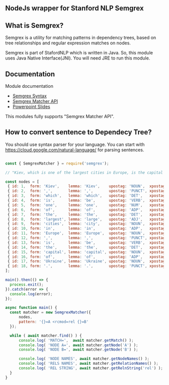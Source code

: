NodeJs wrapper for Stanford NLP Semgrex
---------------------------------------

## What is Semgrex?

Semgrex is a utility for matching patterns in dependency trees, based on tree relationships and regular expression matches on nodes.

Semgrex is part of StafordNLP which is written in Java. So, this module uses Java Native Interface(JNI). You will need JRE to run this module.

## Documentation

Module documentation
* [Semgrex Syntax](https://nlp.stanford.edu/nlp/javadoc/javanlp/edu/stanford/nlp/semgraph/semgrex/SemgrexPattern.html)
* [Semgrex Matcher API](https://nlp.stanford.edu/nlp/javadoc/javanlp/edu/stanford/nlp/semgraph/semgrex/SemgrexMatcher.html)
* [Powerpoint Slides](https://nlp.stanford.edu/software/Semgrex.ppt)

This modules fully supports "Semgrex Matcher API".

## How to convert sentence to Dependecy Tree?

You should use syntax parser for your language. You can start with https://cloud.google.com/natural-language/ for parsing sentences.

```javascript

const { SemgrexMatcher } = require('semgrex');

// "Kiev, which is one of the largest cities in Europe, is the capital of Ukraine." as a dependency tree nodes

const nodes = [
 { id: 1,  form: 'Kiev',    lemma: 'Kiev',    upostag: 'NOUN',  xpostag: '_', feat: '_', head: 13, deprel: 'nsubj', deps: '_', misc: '_' },
 { id: 2,  form: ',',       lemma: ',',       upostag: 'PUNCT', xpostag: '_', feat: '_', head: 1,  deprel: 'p',     deps: '_', misc: '_' },
 { id: 3,  form: 'which',   lemma: 'which',   upostag: 'DET',   xpostag: '_', feat: '_', head: 4,  deprel: 'nsubj', deps: '_', misc: '_' },
 { id: 4,  form: 'is',      lemma: 'be',      upostag: 'VERB',  xpostag: '_', feat: '_', head: 1,  deprel: 'rcmod', deps: '_', misc: '_' },
 { id: 5,  form: 'one',     lemma: 'one',     upostag: 'NUM',   xpostag: '_', feat: '_', head: 4,  deprel: 'attr',  deps: '_', misc: '_' },
 { id: 6,  form: 'of',      lemma: 'of',      upostag: 'ADP',   xpostag: '_', feat: '_', head: 5,  deprel: 'prep',  deps: '_', misc: '_' },
 { id: 7,  form: 'the',     lemma: 'the',     upostag: 'DET',   xpostag: '_', feat: '_', head: 9,  deprel: 'det',   deps: '_', misc: '_' },
 { id: 8,  form: 'largest', lemma: 'large',   upostag: 'ADJ',   xpostag: '_', feat: '_', head: 9,  deprel: 'amod',  deps: '_', misc: '_' },
 { id: 9,  form: 'cities',  lemma: 'city',    upostag: 'NOUN',  xpostag: '_', feat: '_', head: 6,  deprel: 'pobj',  deps: '_', misc: '_' },
 { id: 10, form: 'in',      lemma: 'in',      upostag: 'ADP',   xpostag: '_', feat: '_', head: 9,  deprel: 'prep',  deps: '_', misc: '_' },
 { id: 11, form: 'Europe',  lemma: 'Europe',  upostag: 'NOUN',  xpostag: '_', feat: '_', head: 10, deprel: 'pobj',  deps: '_', misc: '_' },
 { id: 12, form: ',',       lemma: ',',       upostag: 'PUNCT', xpostag: '_', feat: '_', head: 1,  deprel: 'p',     deps: '_', misc: '_' },
 { id: 13, form: 'is',      lemma: 'be',      upostag: 'VERB',  xpostag: '_', feat: '_', head: 0,  deprel: 'root',  deps: '_', misc: '_' },
 { id: 14, form: 'the',     lemma: 'the',     upostag: 'DET',   xpostag: '_', feat: '_', head: 15, deprel: 'det',   deps: '_', misc: '_' },
 { id: 15, form: 'capital', lemma: 'capital', upostag: 'NOUN',  xpostag: '_', feat: '_', head: 13, deprel: 'attr',  deps: '_', misc: '_' },
 { id: 16, form: 'of',      lemma: 'of',      upostag: 'ADP',   xpostag: '_', feat: '_', head: 15, deprel: 'prep',  deps: '_', misc: '_' },
 { id: 17, form: 'Ukraine', lemma: 'Ukraine', upostag: 'NOUN',  xpostag: '_', feat: '_', head: 16, deprel: 'pobj',  deps: '_', misc: '_' },
 { id: 18, form: '.',       lemma: '.',       upostag: 'PUNCT', xpostag: '_', feat: '_', head: 13, deprel: 'p',     deps: '_', misc: '_' }
];

main().then(() => {
  process.exit();
}).catch(error => {
  console.log(error);
});

async function main() {
  const matcher = new SemgrexMatcher({
      nodes,
      pattern: '{}=A <rcmod=rel {}=B'
  });

  while ( await matcher.find() ) {
      console.log( 'MATCH=',  await matcher.getMatch() );
      console.log( 'NODE A=', await matcher.getNode('A') );
      console.log( 'NODE B=', await matcher.getNode('B') );

      console.log( 'NODE NAMES', await matcher.getNodeNames() );
      console.log( 'RELS NAMES', await matcher.getRelationNames() );
      console.log( 'REL STRING', await matcher.getRelnString('rel') );
  }
}

```
